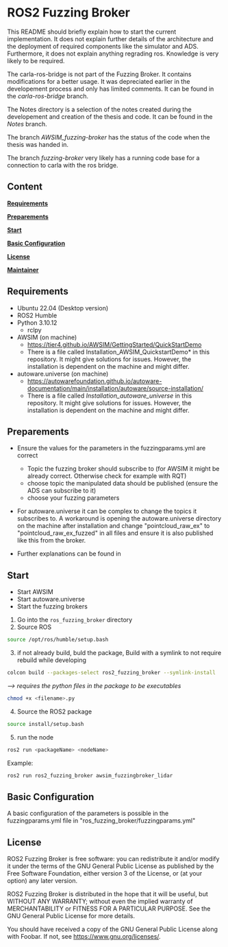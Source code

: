 # ROS2 Fuzzing Broker

This README should briefly explain how to start the current implementation. It does not explain further details of the architecture and the deployment of required components like the simulator and ADS. Furthermore, it does not explain anything regrading ros. Knowledge is very likely to be required.

The carla-ros-bridge is not part of the Fuzzing Broker. It contains modifications for a better usage. It was depreciated earlier in the developement process and only has limited comments. It can be found in the *carla-ros-bridge* branch.

The Notes directory is a selection of the notes created during the developement and creation of the thesis and code. It can be found in the *Notes* branch.

The branch *AWSIM_fuzzing-broker* has the status of the code when the thesis was handed in.

The branch *fuzzing-broker* very likely has a running code base for a connection to carla with the ros bridge.

## Content
[**Requirements**](#requirements)

[**Preparements**](#preparements)

[**Start**](#start)

[**Basic Configuration**](#basic-configuration)

[**License**](#license)

[**Maintainer**](#maintainer)

## Requirements
- Ubuntu 22.04 (Desktop version)
- ROS2 Humble
- Python 3.10.12
    - rclpy
- AWSIM (on machine)
    - https://tier4.github.io/AWSIM/GettingStarted/QuickStartDemo
    - There is a file called Installation_AWSIM_QuickstartDemo* in this repository. It might give solutions for issues. However, the installation is dependent on the machine and might differ.
- autoware.universe (on machine)
    - https://autowarefoundation.github.io/autoware-documentation/main/installation/autoware/source-installation/
    - There is a file called *Installation_autoware_universe* in this repository. It might give solutions for issues. However, the installation is dependent on the machine and might differ.

## Preparements
- Ensure the values for the parameters in the fuzzingparams.yml are correct
    - Topic the fuzzing broker should subscribe to (for AWSIM it might be already correct. Otherwise check for example with RQT)
    - choose topic the manipulated data should be published (ensure the ADS can subscribe to it)
    - choose your fuzzing parameters

- For autoware.universe it can be complex to change the topics it subscribes to. A workaround is opening the autoware.universe directory on the machine after installation and change "pointcloud_raw_ex" to "pointcloud_raw_ex_fuzzed" in all files and ensure it is also published like this from the broker.

- Further explanations can be found in 

## Start
- Start AWSIM
- Start autoware.universe
- Start the fuzzing brokers
1. Go into the `ros_fuzzing_broker` directory
2. Source ROS
```bash
source /opt/ros/humble/setup.bash
````
3. if not already build, buld the package,
Build with a symlink to not require rebuild while developing
```bash
colcon build --packages-select ros2_fuzzing_broker --symlink-install
```
*--> requires the python files in the package to be executables*
```bash
chmod +x <filename>.py
```

4. Source the ROS2 package
```bash
source install/setup.bash
````
5. run the node
```bash
ros2 run <packageName> <nodeName>
````
Example:
```bash
ros2 run ros2_fuzzing_broker awsim_fuzzingbroker_lidar
````

## Basic Configuration
A basic configuration of the parameters is possible in the fuzzingparams.yml file in "ros_fuzzing_broker/fuzzingparams.yml"

## License
ROS2 Fuzzing Broker is free software: you can redistribute it and/or modify it under the terms of the GNU General Public License as published by the Free Software Foundation, either version 3 of the License, or (at your option) any later version.

ROS2 Fuzzing Broker is distributed in the hope that it will be useful, but WITHOUT ANY WARRANTY; without even the implied warranty of MERCHANTABILITY or FITNESS FOR A PARTICULAR PURPOSE. See the GNU General Public License for more details.

You should have received a copy of the GNU General Public License along with Foobar. If not, see <https://www.gnu.org/licenses/>.


